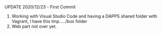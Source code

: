 UPDATE 2020/12/23 - First Commit
1) Working with Visual Studio Code and having a DAPPS shared folder with Vagrant, I have this tmp...../box folder
2) Web part not over yet.
